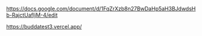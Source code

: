 https://docs.google.com/document/d/1FqZrXzb8n27BwDaHp5aH3BJdwdsHb-RajctUafIjM-4/edit

https://buddatest3.vercel.app/
